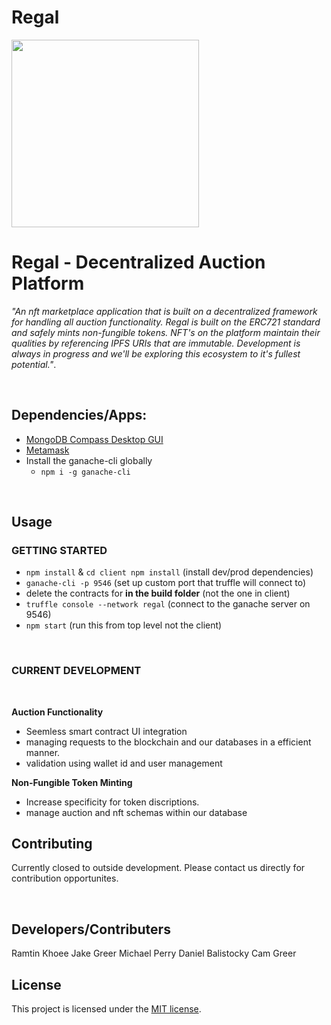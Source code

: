 # Regal #

<img src='https://user-images.githubusercontent.com/71619815/119935178-e7ed5b00-bf3b-11eb-8bf1-be4d782509d1.jpg' width="300"/>

# Regal - Decentralized Auction Platform

_"An nft marketplace application that is built on a decentralized framework for handling all auction functionality. Regal is built on the ERC721 standard and safely mints non-fungible tokens. NFT's on the platform maintain their qualities by referencing IPFS URIs that are immutable. Development is always in progress and we'll be exploring this ecosystem to it's fullest potential."_. 

<br/>

## Dependencies/Apps: 

- [MongoDB Compass Desktop GUI](https://www.mongodb.com/products/compass)
- [Metamask](https://chrome.google.com/webstore/detail/nkbihfbeogaeaoehlefnkodbefgpgknn)
- Install the ganache-cli globally 
   * `npm i -g ganache-cli`

<br/>

## Usage
### GETTING STARTED

- `npm install` & `cd client npm install` (install dev/prod dependencies)
- `ganache-cli -p 9546` (set up custom port that truffle will connect to)
- delete the contracts for __in the build folder__ (not the one in client)
- `truffle console --network regal` (connect to the ganache server on 9546)
- `npm start` (run this from top level not the client)


<br/>

### CURRENT DEVELOPMENT

<br/>

<b>Auction Functionality</b>
- Seemless smart contract UI integration
- managing requests to the blockchain and our databases in a efficient manner.
- validation using wallet id and user management

<b>Non-Fungible Token Minting</b>
- Increase specificity for token discriptions. 
- manage auction and nft schemas within our database


## Contributing
Currently closed to outside development. Please contact us directly for contribution opportunites.

<br/>

## Developers/Contributers 
Ramtin Khoee
Jake Greer
Michael Perry
Daniel Balistocky
Cam Greer
<br/>

## License
This project is licensed under the [MIT license](https://choosealicense.com/licenses/mit/).

